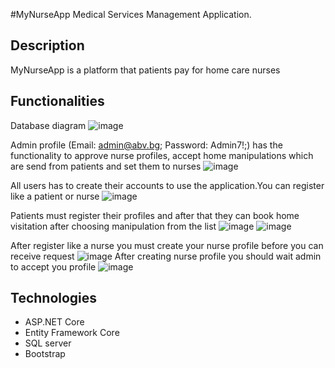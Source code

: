 #MyNurseApp
Medical Services Management Application.

## Description
MyNurseApp is a platform that patients pay for home care nurses


## Functionalities
Database diagram
![image](https://github.com/user-attachments/assets/567146e9-59fc-41b1-b181-c5266b6a919c)

Admin profile (Email: admin@abv.bg; Password: Admin7!;) has the functionality to approve nurse profiles, accept home manipulations which are send from patients and set them to nurses
![image](https://github.com/user-attachments/assets/e94db0ef-fc44-4dd2-bacd-604640bae156)

All users has to create their accounts to use the application.You can register like a patient or nurse
![image](https://github.com/user-attachments/assets/141e2c70-e9d4-426c-b678-5ec7a1e51455)

Patients must register their profiles and after that they can book home visitation after choosing manipulation from the list
![image](https://github.com/user-attachments/assets/18b9adfc-6070-41b0-8237-2e6fd6810a0a)
![image](https://github.com/user-attachments/assets/165625e7-dc81-4b9d-a9fc-388a37be7cd4)

After register like a nurse you must create your nurse profile before you can receive request 
![image](https://github.com/user-attachments/assets/07451b41-640f-4918-a2ef-b1d2a84d3252)
After creating nurse profile you should wait admin to accept you profile
![image](https://github.com/user-attachments/assets/2e646825-bdb6-4442-b7c2-e6b472f93353)

## Technologies
- ASP.NET Core
- Entity Framework Core
- SQL server
- Bootstrap

